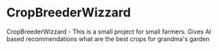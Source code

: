 # CropBreederWizzard
CropBreederWizzard - This is a small project for small farmers. Gives AI based recommendations what are the best crops for grandma's garden
